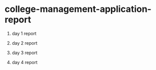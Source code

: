 # college-management-application-report


1. day 1 report 

2. day 2 report

3. day 3 report

4. day 4 report
